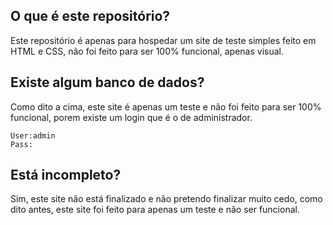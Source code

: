 ## O que é este repositório?
Este repositório é apenas para hospedar um site de teste simples feito em HTML e CSS, não foi feito para ser 100% funcional, apenas visual.

## Existe algum banco de dados?

Como dito a cima, este site é apenas um teste e não foi feito para ser 100% funcional, porem existe um login que é o de administrador.

    User:admin
    Pass:

## Está incompleto?
Sim, este site não está finalizado e não pretendo finalizar muito cedo, como dito antes, este site foi feito para apenas um teste e não
ser funcional.